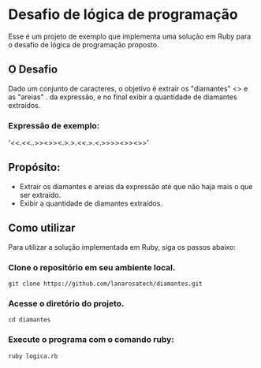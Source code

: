 # Desafio de lógica de programação

Esse é um projeto de exemplo que implementa uma solução em Ruby para o desafio de lógica de programação proposto.

## O Desafio

Dado um conjunto de caracteres, o objetivo é extrair os "diamantes" <> e as "areias" . da expressão, e no final exibir a quantidade de diamantes extraídos.

### Expressão de exemplo:

'<<.<<..>><>><.>.>.<<.>.<.>>>><>><>>'

## Propósito:

* Extrair os diamantes e areias da expressão até que não haja mais o que ser extraído.
* Exibir a quantidade de diamantes extraídos.

## Como utilizar

Para utilizar a solução implementada em Ruby, siga os passos abaixo:

### Clone o repositório em seu ambiente local.

```git clone https://github.com/lanarosatech/diamantes.git```

### Acesse o diretório do projeto.

```cd diamantes```

### Execute o programa com o comando ruby:

```ruby logica.rb```
